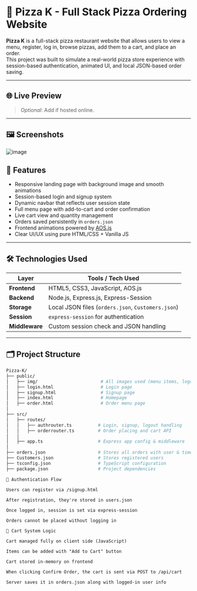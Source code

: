 # 🍕 Pizza K - Full Stack Pizza Ordering Website

**Pizza K** is a full-stack pizza restaurant website that allows users to view a menu, register, log in, browse pizzas, add them to a cart, and place an order.  
This project was built to simulate a real-world pizza store experience with session-based authentication, animated UI, and local JSON-based order saving.

---

## 🌐 Live Preview

> _Optional_: Add if hosted online.

---

## 🖼️ Screenshots

![image](https://github.com/user-attachments/assets/818441bc-689f-49cc-a107-8265a724dd14)

## 📌 Features

- Responsive landing page with background image and smooth animations
- Session-based login and signup system
- Dynamic navbar that reflects user session state
- Full menu page with add-to-cart and order confirmation
- Live cart view and quantity management
- Orders saved persistently in `orders.json`
- Frontend animations powered by [AOS.js](https://michalsnik.github.io/aos/)
- Clear UI/UX using pure HTML/CSS + Vanilla JS

---

## 🛠️ Technologies Used

| Layer       | Tools / Tech Used                                       |
|-------------|----------------------------------------------------------|
| **Frontend**| HTML5, CSS3, JavaScript, AOS.js                          |
| **Backend** | Node.js, Express.js, Express-Session                     |
| **Storage** | Local JSON files (`orders.json`, `Customers.json`)       |
| **Session** | `express-session` for authentication                    |
| **Middleware** | Custom session check and JSON handling              |

---

## 🗂️ Project Structure

```bash
Pizza-K/
├── public/
│   ├── img/                        # All images used (menu items, logo...)
│   ├── login.html                  # Login page
│   ├── signup.html                 # Signup page
│   ├── index.html                  # Homepage
│   ├── order.html                  # Order menu page
│
├── src/
│   ├── routes/
│   │   ├── authrouter.ts          # Login, signup, logout handling
│   │   ├── orderrouter.ts         # Order placing and cart API
│   │
│   ├── app.ts                     # Express app config & middleware
│
├── orders.json                    # Stores all orders with user & time
├── Customers.json                 # Stores registered users
├── tsconfig.json                  # TypeScript configuration
├── package.json                   # Project dependencies
```
```
🔐 Authentication Flow

Users can register via /signup.html

After registration, they're stored in users.json

Once logged in, session is set via express-session

Orders cannot be placed without logging in
```
```
🛒 Cart System Logic

Cart managed fully on client side (JavaScript)

Items can be added with "Add to Cart" button

Cart stored in-memory on frontend

When clicking Confirm Order, the cart is sent via POST to /api/cart

Server saves it in orders.json along with logged-in user info
```

